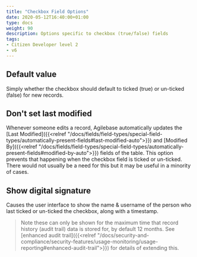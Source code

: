 ```yaml
---
title: "Checkbox Field Options"
date: 2020-05-12T16:40:00+01:00
type: docs
weight: 90
description: Options specific to checkbox (true/false) fields
tags:
- Citizen Developer level 2
- v6
---
```

## Default value
Simply whether the checkbox should default to ticked (true) or un-ticked (false) for new records.

## Don't set last modified
Whenever someone edits a record, Agilebase automatically updates the [Last Modified]({{<relref "/docs/fields/field-types/special-field-types/automatically-present-fields#last-modified-auto">}}) and [Modified By]({{<relref "/docs/fields/field-types/special-field-types/automatically-present-fields#modified-by-auto">}}) fields of the table. This option prevents that happening when the checkbox field is ticked or un-ticked. There would not usually be a need for this but it may be useful in a minority of cases.

## Show digital signature
Causes the user interface to show the name & username of the person who last ticked or un-ticked the checkbox, along with a timestamp.

> Note these can only be shown for the maximum time that record history (audit trail) data is stored for, by default 12 months. See [enhanced audit trail]({{<relref "/docs/security-and-compliance/security-features/usage-monitoring/usage-reporting#enhanced-audit-trail">}}) for details of extending this.
